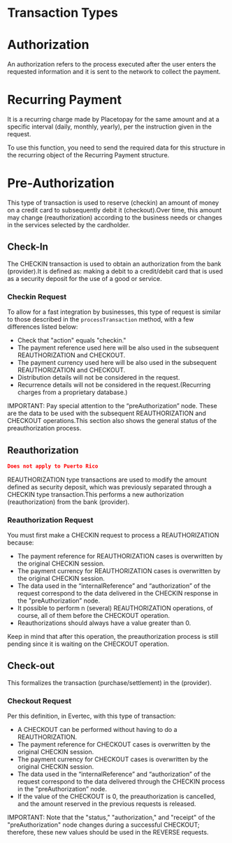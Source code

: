 # Transaction Types

# Authorization
An authorization refers to the process executed after the user enters the requested information and it is sent to the network to collect the payment.

# Recurring Payment
It is a recurring charge made by Placetopay for the same amount and at a specific interval (daily, monthly, yearly), per the instruction given in the request.

To use this function, you need to send the required data for this structure in the recurring object of the Recurring Payment structure.

# Pre-Authorization

This type of transaction is used to reserve (checkin) an amount of money on a credit card to subsequently debit it (checkout).Over time, this amount may change (reauthorization) according to the business needs or changes in the services selected by the cardholder. 

## Check-In
The CHECKIN transaction is used to obtain an authorization from the bank (provider).It is defined as: making a debit to a credit/debit card that is used as a security deposit for the use of a good or service.


### Checkin Request

To allow for a fast integration by businesses, this type of request is similar to those described in the `processTransaction` method, with a few differences listed below:

- Check that "action" equals "checkin."
- The payment reference used here will be also used in the subsequent REAUTHORIZATION and CHECKOUT.
- The payment currency used here will be also used in the subsequent REAUTHORIZATION and CHECKOUT.
- Distribution details will not be considered in the request.
- Recurrence details will not be considered in the request.(Recurring charges from a proprietary database.)


IMPORTANT: Pay special attention to the “preAuthorization” node. These are the data to be used with the subsequent REAUTHORIZATION and CHECKOUT operations.This section also shows the general status of the preauthorization process.

## Reauthorization

```json
Does not apply to Puerto Rico
```

REAUTHORIZATION type transactions are used to modify the amount  defined as security deposit, which was previously separated through a CHECKIN type transaction.This performs a new authorization (reauthorization) from the bank (provider).

### Reauthorization Request

You must first make a CHECKIN request to process a REAUTHORIZATION because:

- The payment reference for REAUTHORIZATION cases is overwritten by the original CHECKIN session.
- The payment currency for REAUTHORIZATION cases is overwritten by the original CHECKIN session.
- The data used in the “internalReference” and “authorization” of the request correspond to the data delivered in the CHECKIN response in the "preAuthorization” node.
- It possible to perform n (several) REAUTHORIZATION operations, of course, all of them before the CHECKOUT operation.
- Reauthorizations should always have a value greater than 0.


Keep in mind that after this operation, the preauthorization process is still pending since it is waiting on the CHECKOUT operation.

## Check-out

This formalizes the transaction (purchase/settlement) in the (provider).


### Checkout Request

Per this definition, in Evertec, with this type of transaction:

- A CHECKOUT can be performed without having to do a REAUTHORIZATION.
- The payment reference for CHECKOUT cases is overwritten by the original CHECKIN session.
- The payment currency for CHECKOUT cases is overwritten by the original CHECKIN session.
- The data used in the “internalReference” and “authorization” of the request correspond to the data delivered through the CHECKIN process in the "preAuthorization” node.
- If the value of the CHECKOUT is 0, the preauthorization is cancelled, and the amount reserved in the previous requests is released.

IMPORTANT: Note that the "status," "authorization," and "receipt" of the "preAuthorization" node changes during a successful CHECKOUT; therefore, these new values should be used in the REVERSE requests.
